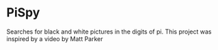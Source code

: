 # PiSpy
Searches for black and white pictures in the digits of pi. This project was inspired by a video by Matt Parker
